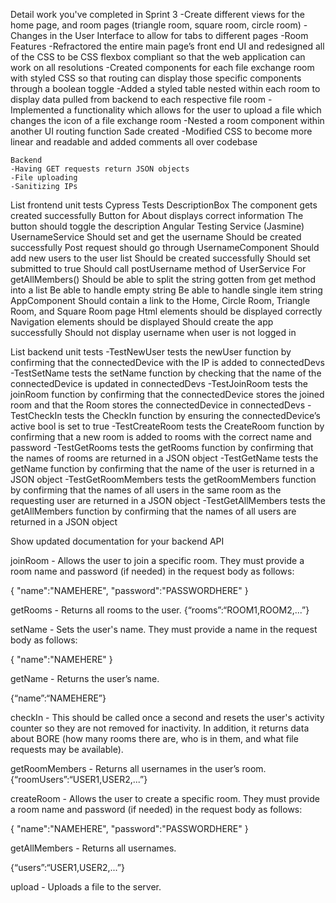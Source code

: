 Detail work you've completed in Sprint 3
    -Create different views for the home page, and room pages (triangle room, square room, circle room)
    -Changes in the User Interface to allow for tabs to different pages
    -Room Features
        -Refractored the entire main page’s front end UI and redesigned all of the CSS to be CSS flexbox compliant so that the web application can work on all resolutions 
        -Created components for each file exchange room with styled CSS so that routing can display those specific components through a boolean toggle
        -Added a styled table nested within each room to display data pulled from backend to each respective file room 
        -Implemented a functionality which allows for the user to upload a file which changes the icon of a file exchange room
        -Nested a room component within another UI routing function Sade created
        -Modified CSS to become more linear and readable and added comments all over codebase

    Backend
    -Having GET requests return JSON objects
    -File uploading
    -Sanitizing IPs

List frontend unit tests
    Cypress Tests
    DescriptionBox
        The component gets created successfully
        Button for About displays correct information
        The button should toggle the description
    Angular Testing Service (Jasmine)
        UsernameService
            Should set and get the username
            Should be created successfully
            Post request should go through
    UsernameComponent
        Should add new users to the user list
        Should be created successfully
        Should set submitted to true
        Should call postUsername method of UserService
        For getAllMembers()
            Should be able to split the string gotten from get method into a list
            Be able to handle empty string
            Be able to handle single item string
    AppComponent
        Should contain a link to the Home, Circle Room, Triangle Room, and Square Room page
        Html elements should be displayed correctly
        Navigation elements should be displayed 
        Should create the app successfully
        Should not display username when user is not logged in 

List backend unit tests
    -TestNewUser tests the newUser function by confirming that the connectedDevice with the IP is added to connectedDevs
    -TestSetName tests the setName function by checking that the name of the connectedDevice is updated in connectedDevs
    -TestJoinRoom tests the joinRoom function by confirming that the connectedDevice stores the joined room and that the Room stores the connectedDevice in connectedDevs
    -TestCheckIn tests the CheckIn function by ensuring the connectedDevice’s active bool is set to true
    -TestCreateRoom tests the CreateRoom function by confirming that a new room is added to rooms with the correct name and password
    -TestGetRooms tests the getRooms function by confirming that the names of rooms are returned in a JSON object
    -TestGetName tests the getName function by confirming that the name of the user is returned in a JSON object
    -TestGetRoomMembers tests the getRoomMembers function by confirming that the names of all users in the same room as the requesting user are returned in a JSON object
    -TestGetAllMembers tests the getAllMembers function by confirming that the names of all users are returned in a JSON object

Show updated documentation for your backend API

joinRoom - Allows the user to join a specific room. They must provide a room name and password (if needed) in the request body as follows:

{ "name":"NAMEHERE", "password":"PASSWORDHERE" }

getRooms - Returns all rooms to the user. 
{“rooms”:“ROOM1,ROOM2,...”}

setName - Sets the user's name. They must provide a name in the request body as follows:

{ "name":"NAMEHERE" }

getName - Returns the user’s name.

{“name”:“NAMEHERE”}

checkIn - This should be called once a second and resets the user's activity counter so they are not removed for inactivity. In addition, it returns data about BORE (how many rooms there are, who is in them, and what file requests may be available).

getRoomMembers - Returns all usernames in the user’s room. 
{“roomUsers”:“USER1,USER2,...”}

createRoom - Allows the user to create a specific room. They must provide a room name and password (if needed) in the request body as follows:

{ "name":"NAMEHERE", "password":"PASSWORDHERE" }

getAllMembers - Returns all usernames.

{“users”:“USER1,USER2,...”}

upload - Uploads a file to the server.


